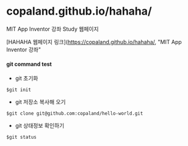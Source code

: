 # copaland.github.io/hahaha/

MIT App Inventor 강좌 Study 웹페이지 

[HAHAHA 웹페이지 링크](https://copaland.github.io/hahaha/, "MIT App Inventor 강좌"

#### git command test

* git 초기화
```
$git init
```

* git 저장소 복사해 오기
```
$git clone git@github.com:copaland/hello-world.git
```

* git 상태정보 확인하기
```
$git status
```
